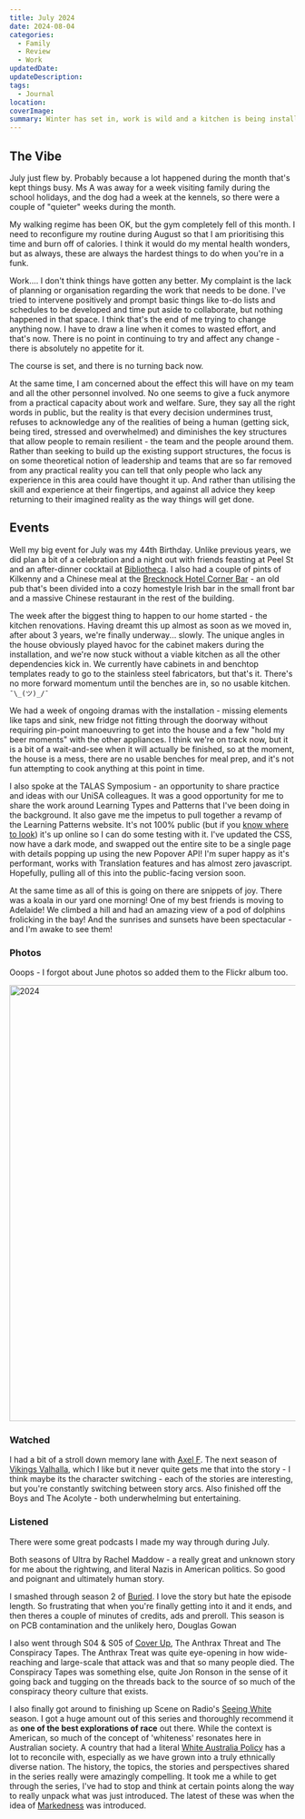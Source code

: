 ```yaml
---
title: July 2024
date: 2024-08-04
categories:
  - Family
  - Review
  - Work
updatedDate: 
updateDescription: 
tags:
  - Journal
location: 
coverImage: 
summary: Winter has set in, work is wild and a kitchen is being installed.
---
```

## The Vibe

July just flew by. Probably because a lot happened during the month that's kept things busy. Ms A was away for a week visiting family during the school holidays, and the dog had a week at the kennels, so there were a couple of "quieter" weeks during the month. 

My walking regime has been OK, but the gym completely fell of this month. I need to reconfigure my routine during August so that I am prioritising this time and burn off of calories. I think it would do my mental health wonders, but as always, these are always the hardest things to do when you're in a funk. 

Work.... I don't think things have gotten any better. My complaint is the lack of planning or organisation regarding the work that needs to be done. I've tried to intervene positively and prompt basic things like to-do lists and schedules to be developed and time put aside to collaborate, but nothing happened in that space. I think that's the end of me trying to change anything now. I have to draw a line when it comes to wasted effort, and that's now. There is no point in continuing to try and affect any change - there is absolutely no appetite for it.

The course is set, and there is no turning back now.

At the same time, I am concerned about the effect this will have on my team and all the other personnel involved. No one seems to give a fuck anymore from a practical capacity about work and welfare. Sure, they say all the right words in public, but the reality is that every decision undermines trust, refuses to acknowledge any of the realities of being a human (getting sick, being tired, stressed and overwhelmed) and diminishes the key structures that allow people to remain resilient - the team and the people around them. Rather than seeking to build up the existing support structures, the focus is on some theoretical notion of leadership and teams that are so far removed from any practical reality you can tell that only people who lack any experience in this area could have thought it up. And rather than utilising the skill and experience at their fingertips, and against all advice they keep returning to their imagined reality as the way things will get done. 

## Events

Well my big event for July was my 44th Birthday. Unlike previous years, we did plan a bit of a celebration and a night out with friends feasting at Peel St and an after-dinner cocktail at [Bibliotheca](https://bibliotheca.com.au/).  I also had a couple of pints of Kilkenny and a Chinese meal at the [Brecknock Hotel Corner Bar](https://brecknock.weebly.com/) - an old pub that's been divided into a cozy homestyle Irish bar in the small front bar and a massive Chinese restaurant in the rest of the building. 

The week after the biggest thing to happen to our home started - the kitchen renovations. Having dreamt this up almost as soon as we moved in, after about 3 years, we're finally underway... slowly. The unique angles in the house obviously played havoc for the cabinet makers during the installation, and we're now stuck without a viable kitchen as all the other dependencies kick in. We currently have cabinets in and benchtop templates ready to go to the stainless steel fabricators, but that's it. There's no more forward momentum until the benches are in, so no usable kitchen. ``` ¯\_(ツ)_/¯  ```

We had a week of ongoing dramas with the installation - missing elements like taps and sink, new fridge not fitting through the doorway without requiring pin-point manoeuvring to get into the house and a few "hold my beer moments" with the other appliances. I think we're on track now, but it is a bit of a wait-and-see when it will actually be finished, so at the moment, the house is a mess, there are no usable benches for meal prep, and it's not fun attempting to cook anything at this point in time. 

I also spoke at the TALAS Symposium - an opportunity to share practice and ideas with our UniSA colleagues. It was a good opportunity for me to share the work around Learning Types and Patterns that I've been doing in the background. It also gave me the impetus to pull together a revamp of the Learning Patterns website. It's not 100% public (but if you [know where to look](https://learning-patterns.com/test-index.html)) it's up online so I can do some testing with it. I've updated the CSS, now have a dark mode, and swapped out the entire site to be a single page with details popping up using the new Popover API! I'm super happy as it's performant, works with Translation features and has almost zero javascript. Hopefully, pulling all of this into the public-facing version soon. 

At the same time as all of this is going on there are snippets of joy. There was a koala in our yard one morning! One of my best friends is moving to Adelaide! We climbed a hill and had an amazing view of a pod of dolphins frolicking in the bay! And the sunrises and sunsets have been spectacular - and I'm awake to see them!

### Photos

Ooops - I forgot about June photos so added them to the Flickr album too. 

<a data-flickr-embed="true" href="https://www.flickr.com/photos/timklapdor/albums/72177720314386151" title="2024"><img src="https://live.staticflickr.com/65535/53899609967_3e8b509ea9_c.jpg" width="1024" height="768" alt="2024"/></a><script async src="//embedr.flickr.com/assets/client-code.js" charset="utf-8"></script>

### Watched
I had a bit of a stroll down memory lane with [Axel F](https://m.imdb.com/title/tt3083016/). The next season of [Vikings Valhalla](https://m.imdb.com/title/tt11311302/), which I like but it never quite gets me that into the story - I think maybe its the character switching - each of the stories are interesting, but you're constantly switching between story arcs. Also finished off the Boys and The Acolyte - both underwhelming but entertaining. 

### Listened
There were some great podcasts I made my way through during July. 

Both seasons of Ultra by Rachel Maddow - a really great and unknown story for me about the rightwing, and literal Nazis in American politics. So good and poignant and ultimately human story. 

I smashed through season 2 of [Buried](https://www.bbc.co.uk/programmes/m001hf1w). I love the story but hate the episode length. So frustrating that when you're finally getting into it and it ends, and then theres a couple of minutes of credits, ads and preroll. This season is on PCB contamination and the unlikely hero, Douglas Gowan

I also went through  S04 & S05 of [Cover Up](https://podcasts.apple.com/gb/podcast/cover-up-the-conspiracy-tapes/id1621750804), The Anthrax Threat and The Conspiracy Tapes. The Anthrax Treat was quite eye-opening in how wide-reaching and large-scale that attack was and that so many people died. The Conspiracy Tapes was something else, quite Jon Ronson in the sense of it going back and tugging on the threads back to the source of so much of the conspiracy theory culture that exists. 

I also finally got around to finishing up Scene on Radio's [Seeing White](https://sceneonradio.org/seeing-white/) season. I got a huge amount out of this series and thoroughly recommend it as **one of the best explorations of race** out there. While the context is American, so much of the concept of 'whiteness' resonates here in Australian society. A country that had a literal [White Australia Policy](https://en.wikipedia.org/wiki/White_Australia_policy) has a lot to reconcile with, especially as we have grown into a truly ethnically diverse nation. The history, the topics, the stories and perspectives shared in the series really were amazingly compelling. It took me a while to get through the series, I've had to stop and think at certain points along the way to really unpack what was just introduced. The latest of these was when the idea of [Markedness](https://en.wikipedia.org/wiki/Markedness) was introduced. 
